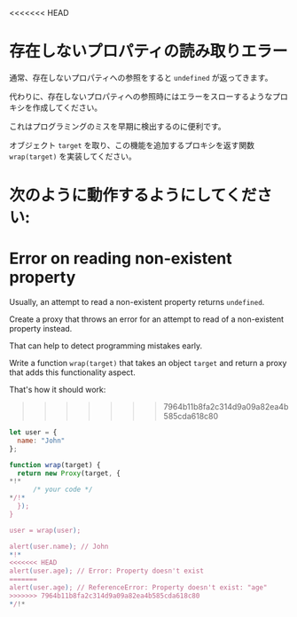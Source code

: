 <<<<<<< HEAD
# 存在しないプロパティの読み取りエラー

通常、存在しないプロパティへの参照をすると `undefined` が返ってきます。

代わりに、存在しないプロパティへの参照時にはエラーをスローするようなプロキシを作成してください。

これはプログラミングのミスを早期に検出するのに便利です。

オブジェクト `target` を取り、この機能を追加するプロキシを返す関数 `wrap(target)` を実装してください。

次のように動作するようにしてください:
=======
# Error on reading non-existent property

Usually, an attempt to read a non-existent property returns `undefined`.

Create a proxy that throws an error for an attempt to read of a non-existent property instead.

That can help to detect programming mistakes early.

Write a function `wrap(target)` that takes an object `target` and return a proxy that adds this functionality aspect.

That's how it should work:
>>>>>>> 7964b11b8fa2c314d9a09a82ea4b585cda618c80

```js
let user = {
  name: "John"
};

function wrap(target) {
  return new Proxy(target, {
*!*
      /* your code */
*/!*
  });
}

user = wrap(user);

alert(user.name); // John
*!*
<<<<<<< HEAD
alert(user.age); // Error: Property doesn't exist
=======
alert(user.age); // ReferenceError: Property doesn't exist: "age"
>>>>>>> 7964b11b8fa2c314d9a09a82ea4b585cda618c80
*/!*
```
